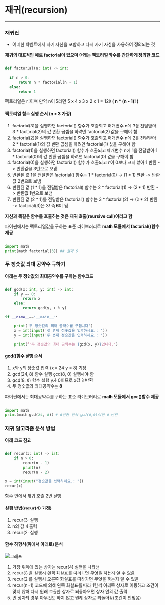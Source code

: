 # 재귀(recursion)
***

### 재귀란
+ 어떠한 이벤트에서 자기 자신을 포함하고 다시 자기 자신을 사용하여 정의되는 것

**재귀의 대표적인 예로 factorial이 있으며 아래는 팩토리얼 함수를 간단하게 정의한 코드**

```python

def factorial(n: int) -> int:
  
  if n > 0:
      return n * factorial(n - 1)
  else:
      return 1
```

팩토리얼은 n!이며 만약 n이 5라면 5 x 4 x 3 x 2 x 1 = 120   **( n * (n - 1)! )**

#### 팩토리얼 함수 실행 순서 (n = 3 가정)

1. factorial(3)을 실행하면 factorial() 함수가 호출되고 매개변수 n에 3을 전달받아 3 * factorial(2)의 값 반환 곱셈을 하려면 factorial(2) 값을 구해야 함
2. factorial(2)을 실행하면 factorial() 함수가 호출되고 매개변수 n에 2를 전달받아 2 * factorial(1)의 값 반환 곱셈을 하려면 factorial(1) 값을 구해야 함
3. factorial(1)을 실행하면 factorial() 함수가 호출되고 매개변수 n에 1을 전달받아 1 * factorial(0)의 값 반환 곱셈을 하려면 factorial(0) 값을 구해야 함
4. factorial(0)을 실행하면 factorial() 함수가 호출되고 n이 0보다 크지 않아 1 반환 -> 반환값을 3번으로 보냄
5. 반환된 값 1을 전달받은 factorial() 함수는 1 * factorial(0) -> (1 * 1) 반환 -> 반환값 2번으로 보냄
6. 반환된 값 (1 * 1)을 전달받은 factorial() 함수는 2 * factorial(1) -> (2 * 1) 반환 -> 반환값 1번으로 보냄
7. 반환된 값 (2 * 1)를 전달받은 factorial() 함수는 3 * factorial(2) -> (3 * 2) 반환 -> factorial(3)은 3! 즉 **6**이 됨

**자신과 똑같은 함수를 호출하는 것은 재귀 호출(reursive call)이라고 함**


파이썬에서는 팩토리얼값을 구하는 표준 라이브러리로 **math 모듈에서 factorial()함수 제공**

```python

import math
print(math.factorial(3)) ## 결과 6

```
### 두 정숫값 최대 공약수 구하기

**아래는 두 정숫값의 최대공약수를 구하는 함수코드**

```python

def gcd(x: int, y: int) -> int:
    if y == 0:
        return x
    else:
        return gcd(y, x % y)
        
if __name__=='__main__':

    print('두 정숫값의 최대 공약수를 구합니다')
    x = int(input('첫 번째 정숫값을 입력하세요.: '))
    y = int(input('두 번째 정숫값을 입력하세요.: '))
    
    print(f'두 정숫값의 최대 공약수는 {gcd(x, y)}입니다.')
```
#### gcd()함수 실행 순서

1. x와 y의 정숫값 입력 (x = 24 y = 8) 가정
2. gcd(24, 8) 함수 실행  gcd(8, 0) 실행해야 함 
3. gcd(8, 0) 함수 실행 y가 0이므로 x값 8 반환
4. 두 정숫값의 최대공약수는 **8**

파이썬에서는 최대공약수를 구하는 표준 라이브러리로 **math 모듈에서 gcd()함수 제공**

```python

import math
print(math.gcd(24, 8)) # 8반환 만약 gcd(0,0)이면 0 반환
```

### 재귀 알고리즘 분석 방법

**아래 코드 참고**

```python

def recur(x: int) -> int:
    if n > 0:
        recur(n - 1)
        print(n)
        recur(n - 2)
        
x = int(input("정숫값을 입력하세요.: "))
recur(x)
```

함수 안에서 재귀 호출 2번 실행 

#### 실행 방법(recur(4) 가정)
1. recur(3) 실행
2. n의 값 4 출력
3. recur(2) 실행

#### 함수 하향식(위에서 아래로) 분석

![그래프](https://user-images.githubusercontent.com/42503786/172612239-ce5d36e0-8377-4848-b633-43acb8c28d2c.png)

1. 가장 위쪽에 있는 상자는 recur(4) 실행을 나타냄
2. recur(3)을 실행시 왼쪽 화살표를 따라가면 무엇을 하는지 알 수 있음
3. recur(2)를 실행시 오른쪽 화살표를 따라가면 무엇을 하는지 알 수 있음
4. recur(n -1) 코드에 의해 왼쪽 화살표를 따라 1칸씩 아래쪽 상자로 이동하고 조건이 맞지 않아 다시 원래 호출한 상자로 되돌아오면 상자 안의 값 출력
5. 빈 상자의 경우 아무것도 하지 않고 원래 상자로 되돌아감(조건이 안맞음)


